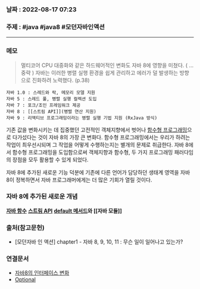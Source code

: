 ### 날짜 : 2022-08-17 07:23

### 주제 : #java #java8 #모던자바인액션
----
### 메모
> 멀티코어 CPU 대중화와 같은 하드웨어적인 변화도 자바 8에 영향을 미쳤다. ( ... 중략 ) 
> 자바는 이러한 병렬 실행 환경을 쉽게 관리하고 에러가 덜 발생하는 방향으로 진화하려 노력했다. 
> (p.38)

```` ad-note
자바 1.0 : 스레드와 락, 메모리 모델 지원
자바 5 : 스레드 풀, 병렬 실행 컬렉션 도입
자바 7 : 포크/조인 프레임워크 제공
자바 8 : [[스트림 API]](병렬 연산 지원)
자바 9 : 리액티브 프로그래밍이라는 병렬 실행 기법 지원 (RxJava 방식)
````



기존 값을 변화시키는 데 집중했던 고전적인 객체지향에서 벗어나 [함수형 프로그래밍](함수형%20프로그래밍.md)으로 다가섰다는 것이 자바 8의 가장 큰 변화다. 
함수형 프로그래밍에서는 우리가 하려는 작업이 최우선시되며 그 작업을 어떻게 수행하는지는 별개의 문제로 취급한다.
자바 8에서 함수형 프로그래밍을 도입함으로써 객체지향과 함수형, 두 가지 프로그래밍 패러다임의 장점을 모두 활용할 수 있게 되었다. 


자바 8에 추가된 새로운 기능 덕분에 기존에 다른 언어가 담당하던 생태계 영역을 자바 8이 정복하면서 자바 프로그래머에게는 더 많은 기회가 열릴 것이다. 


### 자바 8에 추가된 새로운 개념

**[자바 함수](자바%20함수.md)**
**[스트림 API](스트림%20API.md)**
**[default 메서드](default%20메서드.md)와 [[자바 모듈]]**




### 출처(참고문헌)
- [모던자바 인 액션] chapter1 - 자바 8, 9, 10, 11 : 무슨 일이 일어나고 있는가?

### 연결문서
- [자바8의 인터페이스 변화](자바8의%20인터페이스%20변화.md)
- [Optional](Optional.md)
